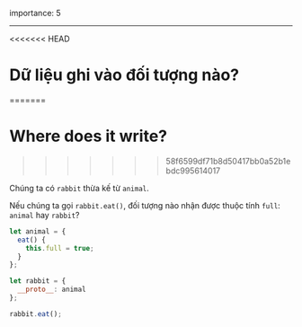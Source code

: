 importance: 5

---

<<<<<<< HEAD
# Dữ liệu ghi vào đối tượng nào?
=======
# Where does it write?
>>>>>>> 58f6599df71b8d50417bb0a52b1ebdc995614017

Chúng ta có `rabbit` thừa kế từ `animal`.

Nếu chúng ta gọi `rabbit.eat()`, đối tượng nào nhận được thuộc tính `full`: `animal` hay `rabbit`? 

```js
let animal = {
  eat() {
    this.full = true;
  }
};

let rabbit = {
  __proto__: animal
};

rabbit.eat();
```
